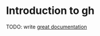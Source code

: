 # Introduction to gh

TODO: write [great documentation](http://jacobian.org/writing/great-documentation/what-to-write/)

